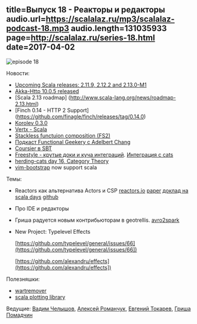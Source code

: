 title=Выпуск 18 - Реакторы и редакторы
audio.url=https://scalalaz.ru/mp3/scalalaz-podcast-18.mp3
audio.length=131035933
page=http://scalalaz.ru/series-18.html
date=2017-04-02
----
![episode 18](img/episode18.png)


Новости:

- [Upcoming Scala releases: 2.11.9, 2.12.2 and 2.13.0-M1](https://contributors.scala-lang.org/t/upcoming-scala-releases-2-11-9-2-12-2-and-2-13-0-m1/599)
- [Akka-Http 10.0.5 released](http://akka.io/news/2017/03/17/akka-http-10.0.5-released.html)
- [Scala 2.13 roadmap] (http://www.scala-lang.org/news/roadmap-2.13.html) 
- [Finch 0.14 - HTTP 2 Support] (https://github.com/finagle/finch/releases/tag/0.14.0)
- [Korolev 0.3.0](https://github.com/fomkin/korolev/releases/tag/v0.3.0)
- [Vertx - Scala](http://vertx.io/blog/scala-is-here/)
- [Stackless functuion composition (FS2)](https://mpilquist.github.io/blog/2017/03/11/stackless-function-composition)
- [Подкаст Functional Geekery c Adelbert Chang](https://www.functionalgeekery.com/episode-86-adelbert-chang/)
- [Coursier в SBT](https://github.com/sbt/sbt/issues/2997)
- [Freestyle - крутые доки и куча интеграций](http://frees.io/docs/modules/). [Интеграция с cats](http://frees.io/docs/cats/)
- [herding-cats day 16, Category Theory](http://eed3si9n.com/herding-cats/day16.html)
- [vim-bootstrap](http://vim-bootstrap.com) now support scala

Темы:

- Reactors как альтернатива Actors и CSP
  [reactors.io](http://reactors.io)
  [paper](http://axel22.github.io/resources/docs/reactors.pdf)
  [доклад на scala days](https://www.youtube.com/watch?v=7lulYWWD4Qo)
  [github](https://github.com/reactors-io/reactors)

- Про IDE и редакторы
- Гриша радуется новым контрибьюторам в geotrellis. [avro2spark](https://github.com/s22s/avro2spark)
  
- New Project: Typelevel Effects

    [https://github.com/typelevel/general/issues/66](https://github.com/typelevel/general/issues/66])
    
    [https://github.com/alexandru/effects](https://github.com/alexandru/effects])


Полезняшки:

- [wartremover](http://www.wartremover.org/)
- [scala plotting library](https://pityka.github.io/nspl/)


Ведущие: [Вадим Челышов](http://github.com/dos65), [Алексей Романчук](http://github.com/13h3r),
[Евгений Токарев](http://github.com/strobe), [Гриша Помадчин](https://github.com/pomadchin)
